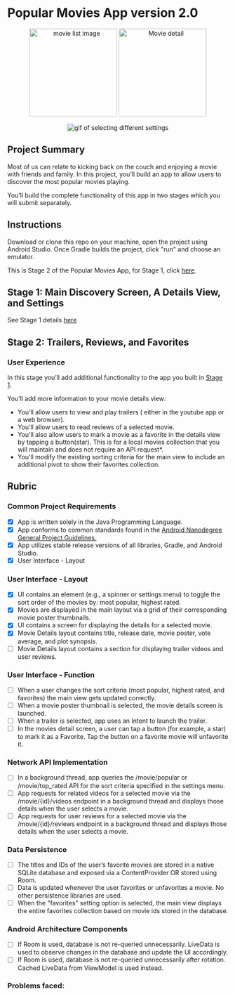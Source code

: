 # Popular Movies App version 2.0


<p align="center"><img src="https://cdn.rawgit.com/bruno78/popular-movies-app/5b33a0a7/screenshots/Screen%20Shot%202018-05-28%20at%2011.52.18%20AM.png" width="200" alt="movie list image"> <img src="https://cdn.rawgit.com/bruno78/popular-movies-app/5b33a0a7/screenshots/Screen%20Shot%202018-05-28%20at%2011.51.41%20AM.png" width="200" alt="Movie detail"></p>

<p align="center"><img src="https://udacity-reviews-uploads.s3.us-west-2.amazonaws.com/_attachments/6093/1527535993/May-28-2018_14-29-44.gif" alt="gif of selecting different settings"></p>

## Project Summary

Most of us can relate to kicking back on the couch and enjoying a movie with friends and family.
In this project, you’ll build an app to allow users to discover the most popular movies playing.


You’ll build the complete functionality of this app in two stages which you will submit separately.

## Instructions

Download or clone this repo on your machine, open the project using Android Studio. Once Gradle builds
the project, click "run" and choose an emulator.

This is Stage 2 of the Popular Movies App, for Stage 1, click [here](https://github.com/bruno78/popular-movies-app).

## Stage 1: Main Discovery Screen, A Details View, and Settings

See Stage 1 details [here](https://github.com/bruno78/popular-movies-app)

## Stage 2: Trailers, Reviews, and Favorites 

### User Experience

In this stage you’ll add additional functionality to the app you built in [Stage 1](https://github.com/bruno78/popular-movies-app).

You’ll add more information to your movie details view:

* You’ll allow users to view and play trailers ( either in the youtube app or a web browser).
* You’ll allow users to read reviews of a selected movie.
* You’ll also allow users to mark a movie as a favorite in the details view by tapping a button(star). This is for a local movies collection that you will maintain and does not require an API request*.
* You’ll modify the existing sorting criteria for the main view to include an additional pivot to show their favorites collection.

## Rubric

### Common Project Requirements

- [x] App is written solely in the Java Programming Language.
- [x] App conforms to common standards found in the [Android Nanodegree General Project Guidelines.](http://udacity.github.io/android-nanodegree-guidelines/core.html)
- [x] App utilizes stable release versions of all libraries, Gradle, and Android Studio.
- [x] User Interface - Layout

### User Interface - Layout

- [x] UI contains an element (e.g., a spinner or settings menu) to toggle the sort order of the movies by: most popular, highest rated.
- [x] Movies are displayed in the main layout via a grid of their corresponding movie poster thumbnails.
- [x] UI contains a screen for displaying the details for a selected movie.
- [x] Movie Details layout contains title, release date, movie poster, vote average, and plot synopsis.
- [ ] Movie Details layout contains a section for displaying trailer videos and user reviews.

### User Interface - Function

- [ ] When a user changes the sort criteria (most popular, highest rated, and favorites) the main view gets updated correctly.
- [ ] When a movie poster thumbnail is selected, the movie details screen is launched.
- [ ] When a trailer is selected, app uses an Intent to launch the trailer.
- [ ] In the movies detail screen, a user can tap a button (for example, a star) to mark it as a Favorite. Tap the button on a favorite movie will unfavorite it.

### Network API Implementation

- [ ] In a background thread, app queries the /movie/popular or /movie/top_rated API for the sort criteria specified in the settings menu.
- [ ] App requests for related videos for a selected movie via the /movie/{id}/videos endpoint in a background thread and displays those details when the user selects a movie.
- [ ] App requests for user reviews for a selected movie via the /movie/{id}/reviews endpoint in a background thread and displays those details when the user selects a movie.

### Data Persistence

- [ ] The titles and IDs of the user’s favorite movies are stored in a native SQLite database and exposed via a ContentProvider OR stored using Room.
- [ ] Data is updated whenever the user favorites or unfavorites a movie. No other persistence libraries are used.
- [ ] When the "favorites" setting option is selected, the main view displays the entire favorites collection based on movie ids stored in the database.

### Android Architecture Components

- [ ] If Room is used, database is not re-queried unnecessarily. LiveData is used to observe changes in the database and update the UI accordingly.
- [ ] If Room is used, database is not re-queried unnecessarily after rotation. Cached LiveData from ViewModel is used instead.

### Problems faced:


